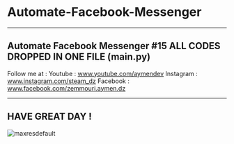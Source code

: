 # Automate-Facebook-Messenger
----------------------------------------
Automate Facebook Messenger #15
ALL CODES DROPPED IN ONE FILE (main.py)
---------------------------------------

Follow me at :
Youtube : www.youtube.com/aymendev
Instagram : www.instagram.com/steam_dz
Facebook : www.facebook.com/zemmouri.aymen.dz

----------------------------------------
HAVE GREAT DAY !
----------------------------------------
![maxresdefault](https://user-images.githubusercontent.com/68467119/133779394-95f3ee77-29f9-4ea4-a352-aae2707500a6.jpeg)
